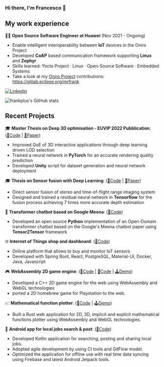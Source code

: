 ### Hi there, I'm Francesco 👋 

## My work experience
👨‍💻 **Open Source Software Engineer at Huawei** (Nov 2021 - Ongoing)
- Enable intelligent interoperability between **IoT** devices in the Oniro Project
- Developed **CoAP** based communication framework supporting **Linux** and **Zephyr**
- Skills learned: Yocto Project · Linux · Open-Source Software · Embedded Systems
- Take a look at my [Oniro Project](https://projects.eclipse.org/projects/oniro/who) contributions: https://gitlab.eclipse.org/mrfrank

[![Linkedin](https://img.shields.io/badge/-LinkedIn-blue?style=flat&logo=Linkedin&logoColor=white)](https://www.linkedin.com/in/francesco-pham-54128486/)

<!--
<a href="https://twitter.com/FrancescPham">
  <img align="left" alt="Anurag Hazra | Twitter" width="21px" src="https://raw.githubusercontent.com/anuraghazra/anuraghazra/master/assets/twitter.svg" />
</a>
-->

![frankplus's GitHub stats](https://github-readme-stats.vercel.app/api?username=frankplus&count_private=true&show_icons=true)

## Recent Projects
 🎓 **Master Thesis on Deep 3D optimisation - EUVIP 2022 Pubblication**: ([🔗Code](https://github.com/frankplus/Deep-3D-optimization) | [📄Paper](https://github.com/frankplus/Deep-3D-optimization/blob/master/EUVIP2022.pdf))
  - Improved QoE of 3D interactive applications through deep learning driven LOD selection
  - Trained a neural network in **PyTorch** for an accurate rendering quality prediction
  - Developed **Unity** script for dataset generation and neural network deployment

 🎓 **Thesis on Sensor fusion with Deep Learning**: ([🔗Code](https://github.com/frankplus/tof-stereo-fusion) | [📄Paper](https://github.com/frankplus/tof-stereo-fusion/raw/master/ToF-Stereo-Fusion-Thesis-Francesco-Pham-2019.pdf))
  - Direct sensor fusion of stereo and time-of-flight range imaging system
  - Designed and trained a residual neural network in **Tensorflow** for the fusion process achieving 7 times more accurate depth estimation

 💬 **Transformer chatbot based on Google Meena**: ([🔗Code](https://github.com/frankplus/meena-chatbot))
  - Developed an open source **Python** implementation of an Open-Domain transformer chatbot based on the Google's Meena chatbot paper using **Tensor2Tensor** framework

 🌐 **Internet of Things shop and dashboard**: ([🔗Code](https://github.com/lucamoroz/iot-dashboard))
  - Online platform that allows to buy and monitor IoT sensors
  - Developed with Spring Boot, React, PostgreSQL, Material-UI, Docker, Java, Javascript 

 🎮 **WebAssembly 2D game engine**: ([🔗Code](https://github.com/frankplus/JGE) | [🔗Code](https://github.com/frankplus/csweb) | [🕹️Demo](https://frankplus.github.io/))
  - Developed a C++ 2D game engine for the web using WebAssembly and WebGL technologies 
  - ported a 2D homebrew game for Playstation to the web.

 📈 **Mathematical function plotter**: ([🔗Code](https://github.com/Franciman/plasm) | [🕹️Demo](https://frankplus.github.io/plasm/))
  - Built a Rust web application for 2D, 3D, implicit and explicit mathematical functions plotter using WebAssembly and WebGL technologies.

 📱 **Android app for local jobs search & post**: ([🔗Code](https://github.com/nicomazz/LocalJobs))
  - Developed Kotlin application for searching, posting and sharing local jobs.
  - Adopted agile development by using CI tools and GitFlow model.
  - Optimized the application for offline use with real time data syncing using Firebase and latest Android Jetpack tools.
